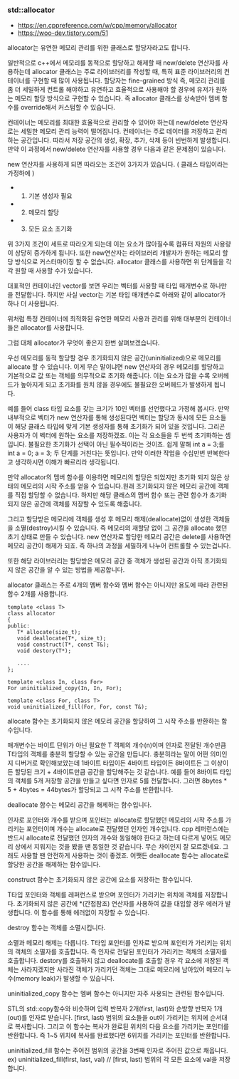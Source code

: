 ### std::allocator

 - https://en.cppreference.com/w/cpp/memory/allocator
 - https://woo-dev.tistory.com/51

allocator는 유연한 메모리 관리를 위한 클래스로 할당자라고도 합니다.

일반적으로 c++에서 메모리를 동적으로 할당하고 해제할 때 new/delete 연산자를 사용하는데 allocator 클래스는 주로 라이브러리를 작성할 때, 특히  표준 라이브러리의 컨테이너를 구현할 때 많이 사용됩니다.
할당자는 fine-grained 방식 즉,  메모리 관리를 좀 더 세밀하게 컨트롤 해야하고 유연하고 효율적으로 사용해야 할 경우에 유저가 원하는 메모리 할당 방식으로 구현할 수 있습니다. 즉 allocator 클래스를 상속받아 멤버 함수를 override해서 커스텀할 수 있습니다.

컨테이너는 메모리를 최대한 효율적으로 관리할 수 있어야 하는데 new/delete 연산자로는 세밀한 메모리 관리 능력이 떨어집니다. 컨테이너는 주로 데이터를 저장하고 관리하는 공간입니다. 따라서 저장 공간의 생성, 확장, 추가, 삭제 등이 빈번하게 발생합니다. 만약 이 과정에서 new/delete 연산자를 사용할 경우 다음과 같은 문제점이 있습니다.

new 연산자를 사용하게 되면 따라오는 조건이 3가지가 있습니다. ( 클래스 타입이라는 가정하에 )
 - 1. 기본 생성자 필요
 - 2. 메모리 할당
 - 3. 모든 요소 초기화

위 3가지 조건이 세트로 따라오게 되는데 이는 요소가 많아질수록 컴퓨터 자원의 사용량이 상당히 증가하게 됩니다.
또한 new연산자는 라이브러리 개발자가 원하는 메모리 할당 방식으로 커스터마이징 할 수 없습니다.
allocator 클래스를 사용하면 위 단계들을 각각 원할 때 사용할 수가 있습니다.

대표적인 컨테이너인 vector를 보면 우리는 벡터를 사용할 때 타입 매개변수로 하나만을 전달합니다.
하지만 사실 vector는 기본 타입 매개변수로 아래와 같이 allocator가 하나 더 사용됩니다.


위처럼 특정 컨테이너에 최적화된 유연한 메모리 사용과 관리를 위해 대부분의 컨테이너들은 allocator를 사용합니다.

그럼 대체 allocator가 무엇이 좋은지 한번 살펴보겠습니다.

우선 메모리를 동적 할당할 경우 초기화되지 않은 공간(uninitialized)으로 메모리를 allocate 할 수 있습니다.
이게 무슨 말이냐면 new 연산자의 경우 메모리를 할당하고 기본적으로 값 또는 객체를 의무적으로 초기화 해줍니다.
이는 요소가 많을 수록 오버헤드가 높아지게 되고 초기화를 원치 않을 경우에도 불필요한 오버헤드가 발생하게 됩니다.

예를 들어 class 타입 요소를 갖는 크기가 10인 벡터를 선언했다고 가정해 봅시다.
만약 내부적으로 벡터가 new 연산자를 통해 생성된다면 벡터는 할당과 동시에 모든 요소들이 해당 클래스 타입에 맞게 기본 생성자를 통해 초기화가 되어 있을 것입니다. 그리곤 사용자가 이 벡터에 원하는 요소를 저장하겠죠. 이는 각 요소들을 두 번씩 초기화하는 셈입니다. 불필요한 초기화가 선택이 아닌 필수적이라는 것이죠. 쉽게 말해 int a = 3;를 int a = 0; a = 3; 두 단계를 거친다는 뜻입니다. 만약 이러한 작업을 수십만번 반복한다고 생각하시면 이해가 빠르리라 생각됩니다.

만약 allocator의 멤버 함수를 이용하면 메모리의 할당은 되었지만 초기화 되지 않은 상태의 메모리의 시작 주소를 얻을 수 있습니다.원래 초기화되지 않은 메모리 공간에 객체를 직접 할당할 수 없습니다. 하지만 해당 클래스의 멤버 함수 또는 관련 함수가 초기화 되지 않은 공간에 객체를 저장할 수 있도록 해줍니다.

그리고 할당받은 메모리에 객체를 생성 후 메모리 해제(deallocate)없이 생성한 객체들을 소멸(destroy)시킬 수 있습니다. 즉 메모리의 재할당 없이 그 공간을 allocate 했던 초기 상태로 만들 수 있습니다. new 연산자로 할당한 메모리 공간은 delete를 사용하면 메모리 공간이 해제가 되죠.  즉 하나의 과정을 세밀하게 나누어 컨트롤할 수 있는겁니다.

또한 해당 라이브러리는 할당받은 메모리 공간 중 객체가 생성된 공간과 아직 초기화되지 않은 공간을 알 수 있는 방법을 제공합니다.

 allocator 클래스는 주로 4개의 멤버 함수와 멤버 함수는 아니지만 용도에 따라 관련된 함수 2개를 사용합니다.

```
template <class T>
class allocator
{
public:
   T* allocate(size_t);
   void deallocate(T*, size_t);
   void construct(T*, const T&);
   void destory(T*);

   ....
};

template <class In, class For>
For uninitialized_copy(In, In, For);

template <class For, class T>
void uninitialized_fill(For, For, const T&);
```

allocate 함수는 초기화되지 않은 메모리 공간을 할당하여 그 시작 주소를 반환하는 함수입니다.

매개변수는 바이트 단위가 아닌 필요한 T 객체의 개수(n)이며  인자로 전달된 개수만큼 T타입의 객체를 충분히 할당할 수 있는 공간을 만듭니다. 충분히라는 말이 어떤 의미인지 디버거로 확인해보았는데 1바이트 타입이든 4바이트 타입이든 8바이트든 그 이상이든 할당된 크기 +  4바이트만큼 공간을 할당해주는 것 같습니다. 예를 들어 8바이트 타입의 객체를 5개 저장할 공간을 만들고 싶다면 인자로 5를 전달합니다. 그러면 8bytes * 5 + 4bytes = 44bytes가 할당되고 그 시작 주소를 반환합니다.

deallocate 함수는 메모리 공간을 해제하는 함수입니다.

인자로 포인터와 개수를 받으며 포인터는 allocate로 할당했던 메모리의 시작 주소를 가리키는 포인터이며 개수는 allocate로 전달했던 인자인 개수입니다. cpp 레퍼런스에는 반드시 allocate로 전달했던 인자의 개수와 동일해야 한다고 하는데 다르게 넣어도 메모리 상에서 지워지는 것을 봤을 땐 동일한 것 같습니다. 무슨 차이인지 잘 모르겠네요. 그래도 사용할 땐 안전하게 사용하는 것이 좋겠죠. 어쨋든 deallocate 함수는 allocate로 할당한 공간을 해제하는 함수입니다.

construct 함수는 초기화되지 않은 공간에 요소를 저장하는 함수입니다.

T타입 포인터와 객체를 레퍼런스로 받으며 포인터가 가리키는 위치에 객체를 저장합니다. 초기화되지 않은 공간에 *(간접참조) 연산자를 사용하여 값을 대입할 경우 에러가 발생합니다. 이 함수를 통해 에러없이 저장할 수 있습니다.

destroy 함수는 객체를 소멸시킵니다.

소멸과 메모리 해제는 다릅니다. T타입 포인터를 인자로 받으며 포인터가 가리키는 위치의 객체의 소멸자를 호출합니다. 즉  인자로 전달된 포인터가 가리키는 객체의 소멸자를 호출합니다. destory를 호출하지 않고 deallocate를 호출할 경우 각 요소에 저장된 객체는 사라지겠지만 사라진 객체가 가리키던 객체는 그대로 메모리에 남아있어 메모리 누수(memory leak)가 발생할 수 있습니다.

uninitialized_copy 함수는 멤버 함수는 아니지만 자주 사용되는 관련된 함수입니다.

STL의 std::copy함수와 비슷하며 입력 반복자 2개(first, last)와 순방향 반복자 1개(out)를 인자로 받습니다. [first, last) 범위의 요소들을 out이 가리키는 위치에 순서대로 복사합니다. 그리고 이 함수는 복사가 완료된 위치의 다음 요소를 가리키는 포인터를 반환합니다. 즉 1~5 위치에 복사를 완료했다면 6위치를 가리키는 포인터를 반환합니다.

uninitialized_fill 함수는 주어진 범위의 공간을 3번째 인자로 주어진 값으로 채웁니다.
ex) uninitialized_fill(first, last, val) // [first, last) 범위의 각 모든 요소에 val을 저장합니다.
